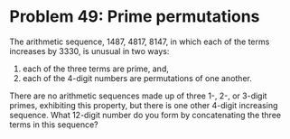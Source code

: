 # Problem 49: Prime permutations

The arithmetic sequence, 1487, 4817, 8147, in which each of the terms increases
by 3330, is unusual in two ways: 
1.  each of the three terms are prime, and,
2.  each of the 4-digit numbers are permutations of one another. 

There are no arithmetic sequences made up of three 1-, 2-, or 3-digit primes,
exhibiting this property, but there is one other 4-digit increasing sequence.
What 12-digit number do you form by concatenating the three terms in this
sequence?
